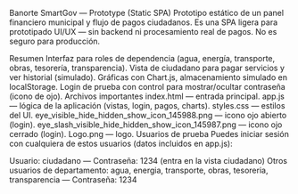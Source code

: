 Banorte SmartGov — Prototype (Static SPA)
Prototipo estático de un panel financiero municipal y flujo de pagos ciudadanos. Es una SPA ligera para prototipado UI/UX — sin backend ni procesamiento real de pagos. No es seguro para producción.

Resumen
Interfaz para roles de dependencia (agua, energía, transporte, obras, tesorería, transparencia).
Vista de ciudadano para pagar servicios y ver historial (simulado).
Gráficas con Chart.js, almacenamiento simulado en localStorage.
Login de prueba con control para mostrar/ocultar contraseña (icono de ojo).
Archivos importantes
index.html — entrada principal.
app.js — lógica de la aplicación (vistas, login, pagos, charts).
styles.css — estilos del UI.
eye_visible_hide_hidden_show_icon_145988.png — icono ojo abierto (login).
eye_slash_visible_hide_hidden_show_icon_145987.png — icono ojo cerrado (login).
Logo.png — logo.
Usuarios de prueba
Puedes iniciar sesión con cualquiera de estos usuarios (datos incluidos en app.js):

Usuario: ciudadano — Contraseña: 1234 (entra en la vista ciudadano)
Otros usuarios de departamento: agua, energia, transporte, obras, tesoreria, transparencia — Contraseña: 1234
